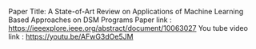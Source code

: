 Paper Title: A State-of-Art Review on Applications of Machine Learning Based Approaches on DSM Programs
Paper link :  https://ieeexplore.ieee.org/abstract/document/10063027
You tube video link : https://youtu.be/AFwG3dOe5JM
